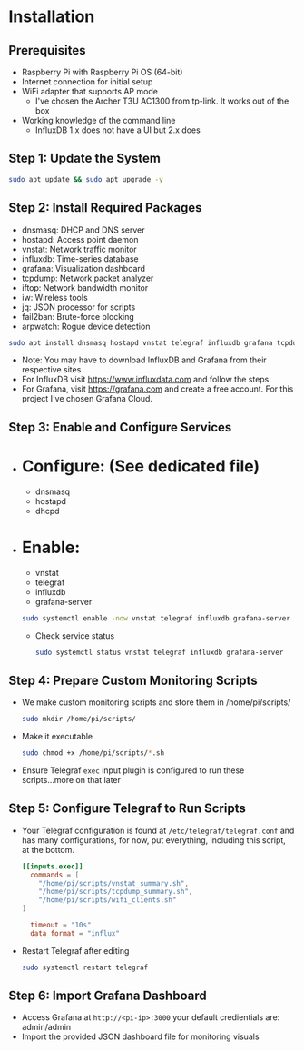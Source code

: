 # Installation

## Prerequisites
- Raspberry Pi with Raspberry Pi OS (64-bit)
- Internet connection for initial setup
- WiFi adapter that supports AP mode
  * I've chosen the Archer T3U AC1300 from tp-link. It works out of the box
- Working knowledge of the command line
  * InfluxDB 1.x does not have a UI but 2.x does
 
## Step 1: Update the System

```bash
sudo apt update && sudo apt upgrade -y
```


## Step 2: Install Required Packages
  - dnsmasq: DHCP and DNS server
  - hostapd: Access point daemon
  - vnstat: Network traffic monitor
  - influxdb: Time-series database
  - grafana: Visualization dashboard
  - tcpdump: Network packet analyzer
  - iftop: Network bandwidth monitor
  - iw: Wireless tools
  - jq: JSON processor for scripts
  - fail2ban: Brute-force blocking
  - arpwatch: Rogue device detection

    
```bash
sudo apt install dnsmasq hostapd vnstat telegraf influxdb grafana tcpdump iftop iw jq fail2ban arpwatch -y
```
  
  * Note: You may have to download InfluxDB and Grafana from their respective sites
  * For InfluxDB visit <https://www.influxdata.com> and follow the steps. 
  * For Grafana, visit <https://grafana.com> and create a free account. For this project I've chosen Grafana Cloud.

## Step 3: Enable and Configure Services
  
  - # Configure: (See dedicated file)
    - dnsmasq
    - hostapd
    - dhcpd

  - # Enable:
    - vnstat
    - telegraf
    - influxdb
    - grafana-server

    ```bash
    sudo systemctl enable -now vnstat telegraf influxdb grafana-server
    ````
  
    - Check service status
   
      ```bash
      sudo systemctl status vnstat telegraf influxdb grafana-server
      ```

      
## Step 4: Prepare Custom Monitoring Scripts
  
  - We make custom monitoring scripts and store them in /home/pi/scripts/

    ```bash
    sudo mkdir /home/pi/scripts/
    ```
  - Make it executable
  
    ```bash
    sudo chmod +x /home/pi/scripts/*.sh
    ```
  - Ensure Telegraf ```exec``` input plugin is configured to run these scripts...more on that later

## Step 5: Configure Telegraf to Run Scripts
  - Your Telegraf configuration is found at ```/etc/telegraf/telegraf.conf``` and has many configurations, for now, put everything, including this script, at the bottom.

    ```toml
    [[inputs.exec]]
      commands = [
        "/home/pi/scripts/vnstat_summary.sh",
        "/home/pi/scripts/tcpdump_summary.sh",
        "/home/pi/scripts/wifi_clients.sh"
    ]

      timeout = "10s"
      data_format = "influx"
    ```
 
  -  Restart Telegraf after editing

    
      ```bash
      sudo systemctl restart telegraf
      ```


## Step 6: Import Grafana Dashboard

 - Access Grafana at ```http://<pi-ip>:3000``` your default credientials are: admin/admin
  - Import the provided JSON dashboard file for monitoring visuals
  
